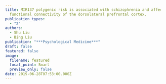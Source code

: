 ```yaml
---
title: MIR137 polygenic risk is associated with schizophrenia and affects
  functional connectivity of the dorsolateral prefrontal cortex.
publication_types:
  - "2"
authors:
  - Shu Liu
  - Bing Liu
publication: "***Psychological Medicine***"
draft: false
featured: false
image:
  filename: featured
  focal_point: Smart
  preview_only: false
date: 2019-06-28T07:53:00.000Z
---
```

